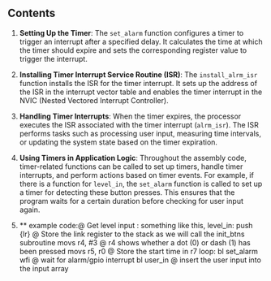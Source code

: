 ## Contents

1. **Setting Up the Timer**: The `set_alarm` function configures a timer to trigger an interrupt after a specified delay. It calculates the time at which the timer should expire and sets the corresponding register value to trigger the interrupt.

2. **Installing Timer Interrupt Service Routine (ISR)**: The `install_alrm_isr` function installs the ISR for the timer interrupt. It sets up the address of the ISR in the interrupt vector table and enables the timer interrupt in the NVIC (Nested Vectored Interrupt Controller).

3. **Handling Timer Interrupts**: When the timer expires, the processor executes the ISR associated with the timer interrupt (`alrm_isr`). The ISR performs tasks such as processing user input, measuring time intervals, or updating the system state based on the timer expiration.

4. **Using Timers in Application Logic**: Throughout the assembly code, timer-related functions can be called to set up timers, handle timer interrupts, and perform actions based on timer events. For example, if there is a function for `level_in`, the `set_alarm` function is called to set up a timer for detecting these button presses. This ensures that the program waits for a certain duration before checking for user input again.

5. ** example code:@ Get level input : something like this,
      level_in:
    push    {lr}                           @ Store the link register to the stack as we will call the init_btns subroutine
    movs    r4, #3                         @ r4 shows whether a dot (0) or dash (1) has been pressed
    movs    r5, r0                         @ Store the start time in r7
     loop:
    bl      set_alarm
    wfi                                    @ wait for alarm/gpio interrupt
    bl      user_in                        @ insert the user input into the input array

